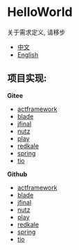 # HelloWorld

关于需求定义, 请移步 

* [中文](//gitee.com/how-to-do-it/hello-world/issues)
* [English](//github.com/how-to-do-it/hello-world/issues)

## 项目实现:

**Gitee**

* [actframework](//gitee.com/how-to-do-it-in-act/hello-world)
* [blade](//gitee.com/how-to-do-it-in-blade/hello-world)
* [jfinal](//gitee.com/how-to-do-it-in-jfinal/hello-world)
* [nutz](//gitee.com/how-to-do-it-in-nutz/hello-world)
* [play](//gitee.com/how-to-do-it-in-play/HelloWorld)
* [redkale](//gitee.com/how-to-do-it-in-redkale/hello-world)
* [spring](//gitee.com/how-to-do-it-in-spring/hello-world)
* [tio](//gitee.com/how-to-do-it-in-tio/HelloWorld)


**Github**

* [actframework](//github.com/how-to-do-it-in-act/hello-world)
* [blade](//github.com/how-to-do-it-in-blade/hello-world)
* [jfinal](//github.com/how-to-do-it-in-jfinal/hello-world)
* [nutz](//github.com/how-to-do-it-in-nutz/hello-world)
* [play](//github.com/how-to-do-it-in-play/HelloWorld)
* [redkale](//github.com/how-to-do-it-in-redkale/hello-world)
* [spring](//github.com/how-to-do-it-in-spring/hello-world)
* [tio](//github.com/how-to-do-it-in-tio/HelloWorld)


